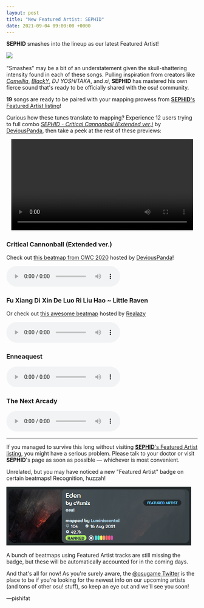 ```yaml
---
layout: post
title: "New Featured Artist: SEPHID"
date: 2021-09-04 09:00:00 +0000
---
```


**SEPHID** smashes into the lineup as our latest Featured Artist!

![](https://assets.ppy.sh/artists/196/header.jpg)

"Smashes" may be a bit of an understatement given the skull-shattering intensity found in each of these songs. Pulling inspiration from creators like [*Camellia*](https://osu.ppy.sh/beatmaps/artists/31), [*BlackY*](https://osu.ppy.sh/beatmaps/artists/150), *DJ YOSHITAKA*, and *xi*, **SEPHID** has mastered his own fierce sound that's ready to be officially shared with the osu! community.

**19** songs are ready to be paired with your mapping prowess from [**SEPHID**'s Featured Artist listing](https://osu.ppy.sh/beatmaps/artists/196)!

Curious how these tunes translate to mapping? Experience 12 users trying to full combo [*SEPHID - Critical Cannonball (Extended ver.)*](https://osu.ppy.sh/beatmapsets/1189616) by [DeviousPanda](https://osu.ppy.sh/users/4966334), then take a peek at the rest of these previews:

<div align="center">
    <video width="95%" controls>
        <source src="https://assets.ppy.sh/artists/196/release_showcase.mp4" type="video/mp4" preload="none">
    </video>
</div>

### Critical Cannonball (Extended ver.)

Check out [this beatmap from OWC 2020](https://osu.ppy.sh/beatmapsets/1189616) hosted by [DeviousPanda](https://osu.ppy.sh/users/4966334)!

<audio controls>
    <source src="https://assets.ppy.sh/artists/196/Songs/SEPHID%20-%20Critical%20Cannonball%20(Extended%20ver.).mp3" type="audio/mpeg">
</audio>

### Fu Xiang Di Xin De Luo Ri Liu Hao ~ Little Raven

Or check out [this awesome beatmap](https://osu.ppy.sh/beatmapsets/1173187) hosted by [Realazy](https://osu.ppy.sh/users/918297)

<audio controls>
    <source src="https://assets.ppy.sh/artists/196/Songs/SEPHID%20feat.%20darkxixin%20-%20Fu%20Xiang%20Di%20Xin%20De%20Luo%20Ri%20Liu%20Hao%20%7E%20Little%20Raven.mp3" type="audio/mpeg">
</audio>

### Enneaquest

<audio controls>
    <source src="https://assets.ppy.sh/artists/196/Songs/SEPHID%20-%20Enneaquest.mp3" type="audio/mpeg">
</audio>

### The Next Arcady

<audio controls>
    <source src="https://assets.ppy.sh/artists/196/Songs/SEPHID%20-%20The%20Next%20Arcady.mp3" type="audio/mpeg">
</audio>

---

If you managed to survive this long without visiting [**SEPHID**'s Featured Artist listing](https://osu.ppy.sh/beatmaps/artists/196), you might have a serious problem. Please talk to your doctor or visit **SEPHID**'s page as soon as possible — whichever is most convenient.

Unrelated, but you may have noticed a new "Featured Artist" badge on certain beatmaps! Recognition, huzzah!

![](/wiki/shared/news/2021-09-04-new-featured-artist-sephid/fa-badge.png)

A bunch of beatmaps using Featured Artist tracks are still missing the badge, but these will be automatically accounted for in the coming days.

And that's all for now! As you're surely aware, the [@osugame Twitter](https://twitter.com/osugame) is the place to be if you're looking for the newest info on our upcoming artists (and tons of other osu! stuff), so keep an eye out and we'll see you soon!

—pishifat
